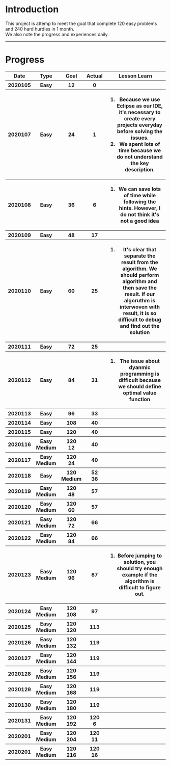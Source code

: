 <H1>Introduction</H1>
<p>
This project is attemp to meet the goal that complete 120 easy problems and 240 hard hurdles in 1 month.</br>
We also note the progress and experiences daily.
</p>
<hr>

<H1>Progress</H1>
<table style="width:100%">
  <tr>
    <th>Date</th>
    <th>Type</th>
    <th>Goal</th>
    <th>Actual</th>
    <th>Lesson Learn</th>
  </tr>
  <tr>
    <th>2020105</th>
    <th>Easy</th>
    <th>12</th>
    <th>0</th>
    <th></th>
  </tr>
  <tr>
    <th>2020107</th>
    <th>Easy</th>
    <th>24</th>
    <th>1</th>
    <th>
        <p>
          <ol>
             <li>Because we use Eclipse as our IDE, it's necessary to create every projects everyday before solving the issues.</li>
             <li>We spent lots of time because we do not understand the key description.</li>
          </ol>
        </p>
    </th>
  </tr>
  <tr>
    <th>2020108</th>
    <th>Easy</th>
    <th>36</th>
    <th>6</th>
    <th>
        <p>
          <ol>
             <li>We can save lots of time while following the hints. However, I do not think it's not a good idea</li>
          </ol>
        </p>
    </th>
  </tr>
  <tr>
    <th>2020109</th>
    <th>Easy</th>
    <th>48</th>
    <th>17</th>
    <th></th>
  </tr>
  <tr>
    <th>2020110</th>
    <th>Easy</th>
    <th>60</th>
    <th>25</th>
    <th>
		<p>
          <ol>
             <li>It's clear that separate the result from the algorithm. We should perform algorithm and then save the result.
			     If our algoruthm is interwoven with result, it is so difficult to debug and find out the solution
			 </li>	 
          </ol>
        </p>
    </th>
  </tr>
  <tr>
    <th>2020111</th>
    <th>Easy</th>
    <th>72</th>
    <th>25</th>
    <th></th>
  </tr>
  <tr>
    <th>2020112</th>
    <th>Easy</th>
    <th>84</th>
    <th>31</th>
    <th>
		<p>
          <ol>
             <li>The issue about dyanmic programming is difficult because we should define optimal value function
			 </li>	 
          </ol>
        </p>
    </th>
  </tr>
  <tr>
    <th>2020113</th>
    <th>Easy</th>
    <th>96</th>
    <th>33</th>
    <th></th>
  </tr>
  <tr>
    <th>2020114</th>
    <th>Easy</th>
    <th>108</th>
    <th>40</th>
    <th></th>
  </tr>
  <tr>
    <th>2020115</th>
    <th>Easy</th>
    <th>120</th>
    <th>40</th>
    <th></th>
  </tr>
  <tr>
    <th>2020116</th>
    <th>Easy</BR>Medium</th>
    <th>120</BR>12</th>
    <th>40</th>
    <th></th>
  </tr>
  <tr>
    <th>2020117</th>
    <th>Easy</BR>Medium</th>
    <th>120</BR>24</th>
    <th>40</th>
    <th></th>
  </tr>
   <tr>
    <th>2020118</th>
    <th>Easy</th>
    <th>120</BR>Medium</th>
    <th>52</BR>36</th>
    <th></th>
  </tr>
   <tr>
    <th>2020119</th>
    <th>Easy</BR>Medium</th>
    <th>120</BR>48</th>
    <th>57</th>
    <th></th>
  </tr>
  <tr>
    <th>2020120</th>
    <th>Easy</BR>Medium</th>
    <th>120</BR>60</th>
    <th>57</th>
    <th></th>
  </tr>
   <tr>
    <th>2020121</th>
    <th>Easy</BR>Medium</th>
    <th>120</BR>72</th>
    <th>66</th>
    <th></th>
  </tr>
  <tr>
    <th>2020122</th>
    <th>Easy</BR>Medium</th>
    <th>120</BR>84</th>
    <th>66</th>
    <th></th>
  </tr>
  <tr>
    <th>2020123</th>
    <th>Easy</BR>Medium</th>
    <th>120</BR>96</th>
    <th>87</th>
    <th>
		<p>
          <ol>
             <li>Before jumping to solution, you should try enough example if the algorithm is difficult to figure out.
			 </li>	 
          </ol>
        </p>
    </th>
  </tr>
  <tr>
    <th>2020124</th>
    <th>Easy</BR>Medium</th>
    <th>120</BR>108</th>
    <th>97</th>
    <th></th>
  </tr>
  <tr>
    <th>2020125</th>
    <th>Easy</BR>Medium</th>
    <th>120</BR>120</th>
    <th>113</th>
    <th></th>
  </tr>
  <tr>
    <th>2020126</th>
    <th>Easy</BR>Medium</th>
    <th>120</BR>132</th>
    <th>119</th>
    <th></th>
  </tr>
  <tr>
    <th>2020127</th>
    <th>Easy</BR>Medium</th>
    <th>120</BR>144</th>
    <th>119</th>
    <th></th>
  </tr>
  <tr>
    <th>2020128</th>
    <th>Easy</BR>Medium</th>
    <th>120</BR>156</th>
    <th>119</th>
    <th></th>
  </tr>
  <tr>
    <th>2020129</th>
    <th>Easy</BR>Medium</th>
    <th>120</BR>168</th>
    <th>119</th>
    <th></th>
  </tr>
  <tr>
    <th>2020130</th>
    <th>Easy</BR>Medium</th>
    <th>120</BR>180</th>
    <th>119</th>
    <th></th>
  </tr>
  <tr>
    <th>2020131</th>
    <th>Easy</BR>Medium</th>
    <th>120</BR>192</th>
    <th>120</BR>6</th>
    <th></th>
  </tr>
  <tr>
    <th>2020201</th>
    <th>Easy</BR>Medium</th>
    <th>120</BR>204</th>
    <th>120</BR>11</th>
    <th></th>
  </tr>
  <tr>
    <th>2020201</th>
    <th>Easy</BR>Medium</th>
    <th>120</BR>216</th>
    <th>120</BR>16</th>
    <th></th>
  </tr>
</table>


